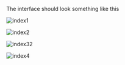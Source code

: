 The interface should look something like this

![index1](https://github.com/user-attachments/assets/7b867a20-361f-4116-8bf8-e87574185a5d)

![index2](https://github.com/user-attachments/assets/f86603d3-6d73-4217-a6cc-b362e14c42ca)

![index32](https://github.com/user-attachments/assets/153fd568-f9a1-49a6-a796-ac7d15ac96dd)

![index4](https://github.com/user-attachments/assets/6db2c322-798a-45a7-be41-07b6ea932119)
